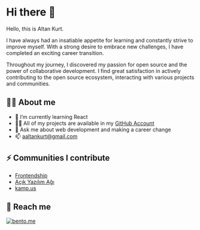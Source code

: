 # Hi there 👋

Hello, this is Altan Kurt.

I have always had an insatiable appetite for learning and constantly strive to improve myself. With a strong desire to embrace new challenges, I have completed an exciting career transition.

Throughout my journey, I discovered my passion for open source and the power of collaborative development. I find great satisfaction in actively contributing to the open source ecosystem, interacting with various projects and communities.


## 🧑‍💻 About me

- 🌱 I’m currently learning React
- 🧑‍💻 All of my projects are available in my [GitHub Account](https://github.com/altankurt?tab=repositories)
- 💬 Ask me about web development and making a career change
- 📫 aaltankurt@gmail.com


## ⚡ Communities I contribute

- [Frontendship](https://github.com/frontendship)
- [Açık Yazılım Ağı](https://github.com/acikkaynak)
- [kamp.us](https://github.com/kamp-us)


## 📱 Reach me

[![bento.me](https://img.shields.io/badge/reach-my_accounts-%231886060)](https://bento.me/altan)
